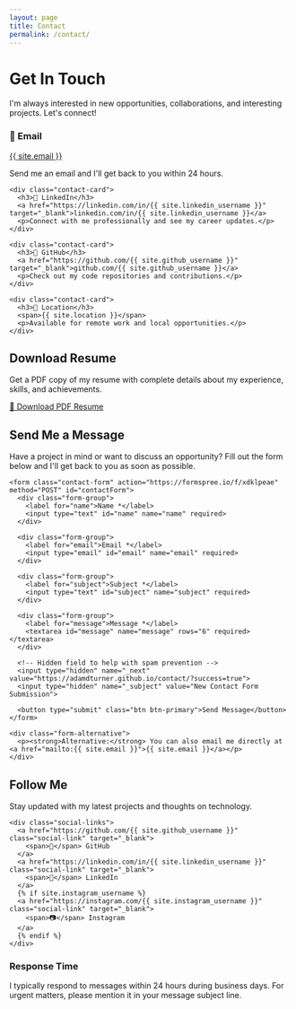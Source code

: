 ```yaml
---
layout: page
title: Contact
permalink: /contact/
---
```


<div class="contact-content">
  <h1 class="text-center mb-4">Get In Touch</h1>
  <p class="text-center mb-4">I'm always interested in new opportunities, collaborations, and interesting projects. Let's connect!</p>

  <!-- Contact Information Cards -->
  <div class="contact-info">
    <div class="contact-card">
      <h3>📧 Email</h3>
      <a href="mailto:{{ site.email }}">{{ site.email }}</a>
      <p>Send me an email and I'll get back to you within 24 hours.</p>
    </div>
    
    <div class="contact-card">
      <h3>💼 LinkedIn</h3>
      <a href="https://linkedin.com/in/{{ site.linkedin_username }}" target="_blank">linkedin.com/in/{{ site.linkedin_username }}</a>
      <p>Connect with me professionally and see my career updates.</p>
    </div>
    
    <div class="contact-card">
      <h3>🐙 GitHub</h3>
      <a href="https://github.com/{{ site.github_username }}" target="_blank">github.com/{{ site.github_username }}</a>
      <p>Check out my code repositories and contributions.</p>
    </div>
    
    <div class="contact-card">
      <h3>📍 Location</h3>
      <span>{{ site.location }}</span>
      <p>Available for remote work and local opportunities.</p>
    </div>
  </div>

  <!-- Resume Download Section -->
  <div class="resume-section">
    <h2>Download Resume</h2>
    <p>Get a PDF copy of my resume with complete details about my experience, skills, and achievements.</p>
    <div class="cta-buttons">
      <a href="{{ site.resume_url | relative_url }}" class="btn btn-primary" target="_blank">
        📄 Download PDF Resume
      </a>
    </div>
  </div>

  <!-- Contact Form Section -->
  <div class="contact-form-section">
    <h2>Send Me a Message</h2>
    <p>Have a project in mind or want to discuss an opportunity? Fill out the form below and I'll get back to you as soon as possible.</p>
    
    <form class="contact-form" action="https://formspree.io/f/xdklpeae" method="POST" id="contactForm">
      <div class="form-group">
        <label for="name">Name *</label>
        <input type="text" id="name" name="name" required>
      </div>
      
      <div class="form-group">
        <label for="email">Email *</label>
        <input type="email" id="email" name="email" required>
      </div>
      
      <div class="form-group">
        <label for="subject">Subject *</label>
        <input type="text" id="subject" name="subject" required>
      </div>
      
      <div class="form-group">
        <label for="message">Message *</label>
        <textarea id="message" name="message" rows="6" required></textarea>
      </div>
      
      <!-- Hidden field to help with spam prevention -->
      <input type="hidden" name="_next" value="https://adamdturner.github.io/contact/?success=true">
      <input type="hidden" name="_subject" value="New Contact Form Submission">
      
      <button type="submit" class="btn btn-primary">Send Message</button>
    </form>
    
    <div class="form-alternative">
      <p><strong>Alternative:</strong> You can also email me directly at <a href="mailto:{{ site.email }}">{{ site.email }}</a></p>
    </div>
  </div>

  <!-- Social Media Links -->
  <div class="social-section">
    <h2>Follow Me</h2>
    <p>Stay updated with my latest projects and thoughts on technology.</p>
    
    <div class="social-links">
      <a href="https://github.com/{{ site.github_username }}" class="social-link" target="_blank">
        <span>🐙</span> GitHub
      </a>
      <a href="https://linkedin.com/in/{{ site.linkedin_username }}" class="social-link" target="_blank">
        <span>💼</span> LinkedIn
      </a>
      {% if site.instagram_username %}
      <a href="https://instagram.com/{{ site.instagram_username }}" class="social-link" target="_blank">
        <span>📷</span> Instagram
      </a>
      {% endif %}
    </div>
  </div>

  <!-- Response Time Information -->
  <div class="response-info">
    <h3>Response Time</h3>
    <p>I typically respond to messages within 24 hours during business days. For urgent matters, please mention it in your message subject line.</p>
  </div>
</div>

<script>
document.getElementById('contactForm').addEventListener('submit', function(e) {
  const button = document.querySelector('#contactForm button[type="submit"]');
  const originalText = button.textContent;
  
  // Show loading state
  button.textContent = 'Sending...';
  button.disabled = true;
  button.style.backgroundColor = '#6b7280';
  
  // Check if this is a success redirect
  const urlParams = new URLSearchParams(window.location.search);
  if (urlParams.get('success') === 'true') {
    showSuccessMessage();
  }
});

function showSuccessMessage() {
  const form = document.getElementById('contactForm');
  const successDiv = document.createElement('div');
  successDiv.className = 'form-success';
  successDiv.innerHTML = `
    <div class="success-content">
      <h3>✅ Message Sent Successfully!</h3>
      <p>Thank you for your message. I'll get back to you within 24 hours.</p>
    </div>
  `;
  
  form.parentNode.insertBefore(successDiv, form);
  form.style.display = 'none';
  
  // Scroll to success message
  successDiv.scrollIntoView({ behavior: 'smooth' });
}

// Show success message if redirected from Formspree
window.addEventListener('load', function() {
  const urlParams = new URLSearchParams(window.location.search);
  if (urlParams.get('success') === 'true') {
    showSuccessMessage();
  }
});
</script>

